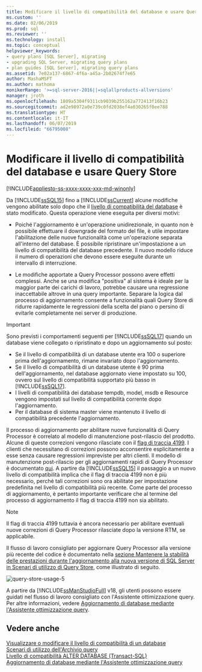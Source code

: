 ```yaml
---
title: Modificare il livello di compatibilità del database e usare Query Store | Microsoft Docs
ms.custom: ''
ms.date: 02/06/2019
ms.prod: sql
ms.reviewer: ''
ms.technology: install
ms.topic: conceptual
helpviewer_keywords:
- query plans [SQL Server], migrating
- upgrading SQL Server, migrating query plans
- plan guides [SQL Server], migrating query plans
ms.assetid: 7e02a137-6867-4f6a-a45a-2b02674f7e65
author: MashaMSFT
ms.author: mathoma
monikerRange: '>=sql-server-2016||=sqlallproducts-allversions'
manager: jroth
ms.openlocfilehash: 1809a5304f9311cb9039b255162a772413f16b23
ms.sourcegitcommit: ad2e98972a0e739c0fd2038ef4a030265f0ee788
ms.translationtype: HT
ms.contentlocale: it-IT
ms.lasthandoff: 06/07/2019
ms.locfileid: "66795008"
---
```

# <a name="change-the-database-compatibility-level-and-use-the-query-store"></a>Modificare il livello di compatibilità del database e usare Query Store

[!INCLUDE[appliesto-ss-xxxx-xxxx-xxx-md-winonly](../../includes/appliesto-ss-xxxx-xxxx-xxx-md-winonly.md)]

Da [!INCLUDE[ssSQL15](../../includes/sssql15-md.md)] fino a [!INCLUDE[ssCurrent](../../includes/sscurrent-md.md)] alcune modifiche vengono abilitate solo dopo che il [livello di compatibilità del database](../../t-sql/statements/alter-database-transact-sql-compatibility-level.md) è stato modificato. Questa operazione viene eseguita per diversi motivi:  
  
- Poiché l'aggiornamento è un'operazione unidirezionale, in quanto non è possibile effettuare il downgrade del formato del file, è utile impostare l'abilitazione delle nuove funzionalità come un'operazione separata all'interno del database. È possibile ripristinare un'impostazione a un livello di compatibilità del database precedente.  Il nuovo modello riduce il numero di operazioni che devono essere eseguite durante un intervallo di interruzione.  
  
- Le modifiche apportate a Query Processor possono avere effetti complessi. Anche se una modifica "positiva" al sistema è ideale per la maggior parte dei carichi di lavoro, potrebbe causare una regressione inaccettabile altrove in una query importante. Separare la logica dal processo di aggiornamento consente a funzionalità quali Query Store di ridurre rapidamente le regressioni della scelta del piano o persino di evitarle completamente nei server di produzione.  
  
> [!IMPORTANT]  
> Sono previsti i comportamenti seguenti per [!INCLUDE[ssSQL17](../../includes/sssql17-md.md)] quando un database viene collegato o ripristinato e dopo un aggiornamento sul posto:
> - Se il livello di compatibilità di un database utente era 100 o superiore prima dell'aggiornamento, rimane invariato dopo l'aggiornamento.    
> - Se il livello di compatibilità di un database utente è 90 prima dell'aggiornamento, nel database aggiornato viene impostato su 100, ovvero sul livello di compatibilità supportato più basso in [!INCLUDE[ssSQL17](../../includes/sssql17-md.md)].    
> - I livelli di compatibilità dei database tempdb, model, msdb e Resource vengono impostati sul livello di compatibilità corrente dopo l'aggiornamento.   
> - Per il database di sistema master viene mantenuto il livello di compatibilità precedente l'aggiornamento.    
  
Il processo di aggiornamento per abilitare nuove funzionalità di Query Processor è correlato al modello di manutenzione post-rilascio del prodotto.  Alcune di queste correzioni vengono rilasciate con il [flag di traccia 4199](../../t-sql/database-console-commands/dbcc-traceon-trace-flags-transact-sql.md#4199).  I clienti che necessitano di correzioni possono acconsentire esplicitamente a esse senza causare regressioni impreviste per altri clienti. Il modello di manutenzione post-rilascio per gli aggiornamenti rapidi di Query Processor è documentato [qui](https://support.microsoft.com/kb/974006). A partire da [!INCLUDE[ssSQL15](../../includes/sssql15-md.md)] il passaggio a un nuovo livello di compatibilità implica che il flag di traccia 4199 non è più necessario, perché tali correzioni sono ora abilitate per impostazione predefinita nel livello di compatibilità più recente. Come parte del processo di aggiornamento, è pertanto importante verificare che al termine del processo di aggiornamento il flag di traccia 4199 non sia abilitato.  

> [!NOTE]
> Il flag di traccia 4199 tuttavia è ancora necessario per abilitare eventuali nuove correzioni di Query Processor rilasciate dopo la versione RTM, se applicabile.
  
Il flusso di lavoro consigliato per aggiornare Query Processor alla versione più recente del codice è documentato nella [sezione Mantenere la stabilità delle prestazioni durante l'aggiornamento alla nuova versione di SQL Server in Scenari di utilizzo di Query Store](../../relational-databases/performance/query-store-usage-scenarios.md#CEUpgrade), come illustrato di seguito.  
  
![query-store-usage-5](../../relational-databases/performance/media/query-store-usage-5.png "query-store-usage-5") 

A partire da [!INCLUDE[ssManStudioFull](../../includes/ssmanstudiofull-md.md)] v18, gli utenti possono essere guidati nel flusso di lavoro consigliato con l'Assistente ottimizzazione query. Per altre informazioni, vedere [Aggiornamento di database mediante l'Assistente ottimizzazione query](../../relational-databases/performance/upgrade-dbcompat-using-qta.md).
 
## <a name="see-also"></a>Vedere anche  
[Visualizzare o modificare il livello di compatibilità di un database](../../relational-databases/databases/view-or-change-the-compatibility-level-of-a-database.md)     
[Scenari di utilizzo dell'Archivio query](../../relational-databases/performance/query-store-usage-scenarios.md)     
[Livello di compatibilità ALTER DATABASE &#40;Transact-SQL&#41;](../../t-sql/statements/alter-database-transact-sql-compatibility-level.md)     
[Aggiornamento di database mediante l'Assistente ottimizzazione query](../../relational-databases/performance/upgrade-dbcompat-using-qta.md)        
  
